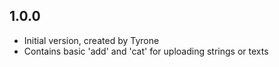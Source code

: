 ## 1.0.0

- Initial version, created by Tyrone
- Contains basic 'add' and 'cat' for uploading strings or texts
